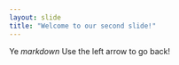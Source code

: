 ```yaml
---
layout: slide
title: "Welcome to our second slide!"
---
```

Ye *markdown*
Use the left arrow to go back!
